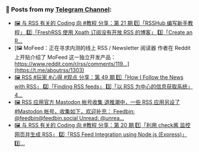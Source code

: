 ### 📰 Posts from my [Telegram Channel](https://t.me/s/aboutrss):
<!-- BLOG-POST-LIST:START -->
- [🖼 与 RSS 有关的 Coding 向 #教程 分享：第 21 期 1️⃣「RSSHub 编写新手教程」 2️⃣「FreshRSS 使用 Xpath 订阅没有开放 RSS 的博客」 3️⃣「Create an R...](https://t.me/aboutrss/1304)
- [🖼 MoFeed：正在寻求内测的线上 RSS / Newsletter 阅读器 作者在 Reddit 上开贴介绍了 MoFeed 这一独立开发产品： https://www.reddit.com/r/rss/comments/119...](https://t.me/aboutrss/1303)
- [🖼 RSS #玩家 #心得 #观点 分享：第 49 期 1️⃣「How I Follow the News with RSS」 2️⃣「Finding RSS feeds」 3️⃣「以 RSS 为中心的信息获取系统」 4️...](https://t.me/aboutrss/1302)
- [🖼 RSS 应用官方 Mastodon 帐号收集 退推潮中，一些 RSS 应用另设了 #Mastodon 帐号，收集如下，欢迎补充： Feedbin: @feedbin@feedbin.social Unread: @unrea...](https://t.me/aboutrss/1301)
- [🖼 与 RSS 有关的 Coding 向 #教程 分享：第 20 期 1️⃣「利用 check酱 监控网页并生成 RSS」 2️⃣「RSS Feed Integration using Node.js &lpar;Express&rpar;」 3️⃣...](https://t.me/aboutrss/1300)
<!-- BLOG-POST-LIST:END -->

<!--
**AboutRSS/AboutRSS** is a ✨ _special_ ✨ repository because its `README.md` (this file) appears on your GitHub profile.

Here are some ideas to get you started:

- 🔭 I’m currently working on ...
- 🌱 I’m currently learning ...
- 👯 I’m looking to collaborate on ...
- 🤔 I’m looking for help with ...
- 💬 Ask me about ...
- 📫 How to reach me: ...
- 😄 Pronouns: ...
- ⚡ Fun fact: ...
-->
